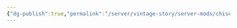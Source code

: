```yaml
---
{"dg-publish":true,"permalink":"/server/vintage-story/server-mods/chiseled-block-retention/","tags":["vs-up-to-date"]}
---
```


